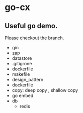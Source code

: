 # go-cx
## Useful go demo.
Please checkout the branch.
- gin
- zap
- datastore
- .gitigrone
- dockerfile
- makefile
- design_pattern
- dockerfile
- copy: deep copy , shallow copy
- go embed
- db
  - redis
